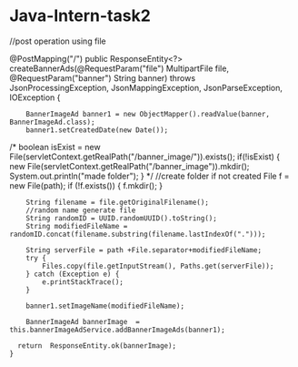 # Java-Intern-task2

//post operation using file
 
 @PostMapping("/")
    public ResponseEntity<?> createBannerAds(@RequestParam("file") MultipartFile file, @RequestParam("banner") String banner) throws JsonProcessingException, JsonMappingException, JsonParseException, IOException {

        BannerImageAd banner1 = new ObjectMapper().readValue(banner, BannerImageAd.class);
        banner1.setCreatedDate(new Date());
/*
        boolean isExist = new File(servletContext.getRealPath("/banner_image/")).exists();
        if(!isExist) {
            new File(servletContext.getRealPath("/banner_image")).mkdir();
            System.out.println("made folder");
        }
*/
        //create folder if not created
        File f = new File(path);
        if (!f.exists()) {
            f.mkdir();
        }


        String filename = file.getOriginalFilename();
        //random name generate file
        String randomID = UUID.randomUUID().toString();
        String modifiedFileName = randomID.concat(filename.substring(filename.lastIndexOf(".")));

        String serverFile = path +File.separator+modifiedFileName;
        try {
            Files.copy(file.getInputStream(), Paths.get(serverFile));
        } catch (Exception e) {
            e.printStackTrace();
        }

        banner1.setImageName(modifiedFileName);

        BannerImageAd bannerImage  =  this.bannerImageAdService.addBannerImageAds(banner1);

      return  ResponseEntity.ok(bannerImage);
    }
